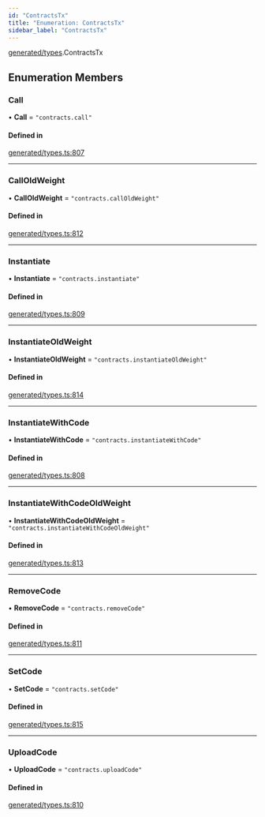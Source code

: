 ```yaml
---
id: "ContractsTx"
title: "Enumeration: ContractsTx"
sidebar_label: "ContractsTx"
---
```


[generated/types](../../../../modules/Generated/Types/Types.md).ContractsTx

## Enumeration Members

### Call

• **Call** = ``"contracts.call"``

#### Defined in

[generated/types.ts:807](https://github.com/PolymeshAssociation/polymesh-sdk/blob/8a9e72221/src/generated/types.ts#L807)

___

### CallOldWeight

• **CallOldWeight** = ``"contracts.callOldWeight"``

#### Defined in

[generated/types.ts:812](https://github.com/PolymeshAssociation/polymesh-sdk/blob/8a9e72221/src/generated/types.ts#L812)

___

### Instantiate

• **Instantiate** = ``"contracts.instantiate"``

#### Defined in

[generated/types.ts:809](https://github.com/PolymeshAssociation/polymesh-sdk/blob/8a9e72221/src/generated/types.ts#L809)

___

### InstantiateOldWeight

• **InstantiateOldWeight** = ``"contracts.instantiateOldWeight"``

#### Defined in

[generated/types.ts:814](https://github.com/PolymeshAssociation/polymesh-sdk/blob/8a9e72221/src/generated/types.ts#L814)

___

### InstantiateWithCode

• **InstantiateWithCode** = ``"contracts.instantiateWithCode"``

#### Defined in

[generated/types.ts:808](https://github.com/PolymeshAssociation/polymesh-sdk/blob/8a9e72221/src/generated/types.ts#L808)

___

### InstantiateWithCodeOldWeight

• **InstantiateWithCodeOldWeight** = ``"contracts.instantiateWithCodeOldWeight"``

#### Defined in

[generated/types.ts:813](https://github.com/PolymeshAssociation/polymesh-sdk/blob/8a9e72221/src/generated/types.ts#L813)

___

### RemoveCode

• **RemoveCode** = ``"contracts.removeCode"``

#### Defined in

[generated/types.ts:811](https://github.com/PolymeshAssociation/polymesh-sdk/blob/8a9e72221/src/generated/types.ts#L811)

___

### SetCode

• **SetCode** = ``"contracts.setCode"``

#### Defined in

[generated/types.ts:815](https://github.com/PolymeshAssociation/polymesh-sdk/blob/8a9e72221/src/generated/types.ts#L815)

___

### UploadCode

• **UploadCode** = ``"contracts.uploadCode"``

#### Defined in

[generated/types.ts:810](https://github.com/PolymeshAssociation/polymesh-sdk/blob/8a9e72221/src/generated/types.ts#L810)
